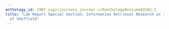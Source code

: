 ```yaml
---
anthology_id: 1997.sigirjournals_journal-ir0anthology0volumeA31A2.2
title: 'Lab Report Special Section: Information Retrieval Research in the University
  of Sheffield'
---
```

